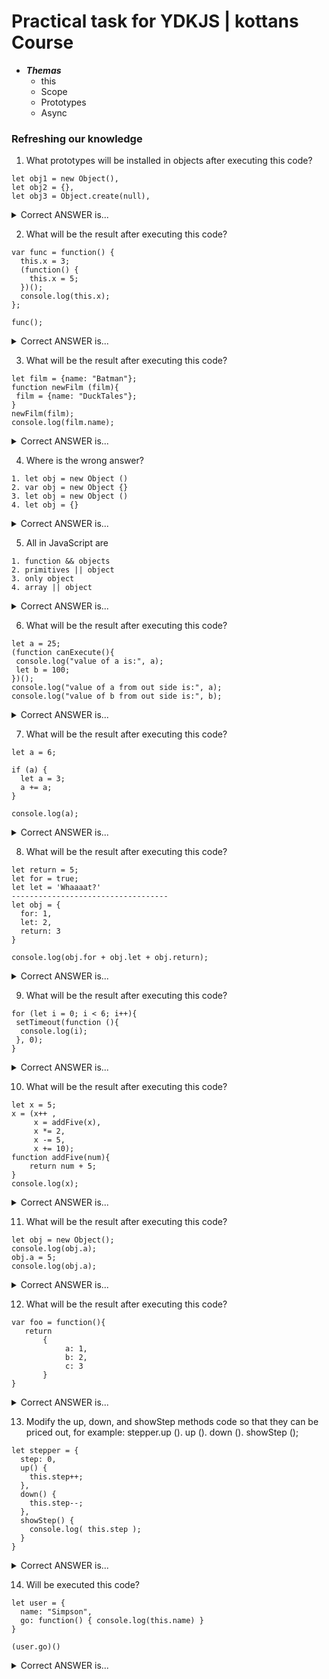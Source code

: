 # Practical task for YDKJS | kottans Course 

* _**Themas**_ 
     * this
     * Scope
     * Prototypes
     * Async

### Refreshing our knowledge

1. What prototypes will be installed in objects after executing this code?

```
let obj1 = new Object(),
let obj2 = {},
let obj3 = Object.create(null),
```

<details>
  <summary>Correct ANSWER is...</summary>
  
  ##  Object.prototype Object.prototype null

</details>

2. What  will be the result after executing this code?

```
var func = function() {
  this.x = 3;
  (function() {
    this.x = 5; 
  })();
  console.log(this.x);
};

func();
```

<details>
  <summary>Correct ANSWER is...</summary>
  
  ##  3  
</details>

3. What  will be the result after executing this code?

```
let film = {name: "Batman"};
function newFilm (film){
 film = {name: "DuckTales"};
}
newFilm(film);
console.log(film.name);
```

<details>
  <summary>Correct ANSWER is...</summary>
  
  ##  Batman 
</details>

4. Where is the wrong answer?

```
1. let obj = new Object ()
2. var obj = new Object {}
3. let obj = new Object ()
4. let obj = {}
```

<details>
  <summary>Correct ANSWER is...</summary>
  
  ##  2
  
</details>

5. All in JavaScript are

```
1. function && objects
2. primitives || object
3. only object
4. array || object
```

<details>
  <summary>Correct ANSWER is...</summary>
  
  ##  2
  
</details>

6. What will be the result after executing this code?

```
let a = 25;
(function canExecute(){
 console.log("value of a is:", a);
 let b = 100;
})();
console.log("value of a from out side is:", a);
console.log("value of b from out side is:", b);
```

<details>
  <summary>Correct ANSWER is...</summary>
  
  ##  "value of a is: ```25```" "value of a from out side is: ```25```" 
  ## "ReferenceError: b is not defined"
  
</details>

7. What  will be the result after executing this code?

```
let a = 6;

if (a) {
  let a = 3;
  a += a;
}

console.log(a);
```

<details>
  <summary>Correct ANSWER is...</summary>
  
  ##  6
  
</details>

8. What  will be the result after executing this code?

```
let return = 5;
let for = true;
let let = 'Whaaaat?'
-----------------------------------
let obj = {
  for: 1,
  let: 2,
  return: 3
}

console.log(obj.for + obj.let + obj.return);
```

<details>
  <summary>Correct ANSWER is...</summary>
  
  ##  SyntaxError: Unexpected token 'return', 'for', 'let'
  ##  SyntaxError: Illegal return statement
  -----------------------------------------
  ## 6
  
</details>

9. What  will be the result after executing this code?

```
for (let i = 0; i < 6; i++){
 setTimeout(function (){
  console.log(i);
 }, 0);
}
```

<details>
  <summary>Correct ANSWER is...</summary>
  
  ##  0-5
  
</details>

10. What  will be the result after executing this code?

```
let x = 5;
x = (x++ ,
     x = addFive(x),
     x *= 2,
     x -= 5,
     x += 10);
function addFive(num){
    return num + 5;
}
console.log(x);
```

<details>
  <summary>Correct ANSWER is...</summary>
  
  ##  27
  
</details>

11. What  will be the result after executing this code?

```
let obj = new Object();
console.log(obj.a);
obj.a = 5;
console.log(obj.a);
```

<details>
  <summary>Correct ANSWER is...</summary>
  
  ##  undefined
  ##  5
  
</details>

12. What  will be the result after executing this code?

```
var foo = function(){ 
   return 
       { 
            a: 1, 
            b: 2, 
            c: 3 
       } 
} 
```

<details>
  <summary>Correct ANSWER is...</summary>
  
  ##  Uncaught SyntaxError: Unexpected token ':'
  
</details>


13. Modify the up, down, and showStep methods code so that they can be priced out, for example:
stepper.up (). up (). down (). showStep ();

```
let stepper = {
  step: 0,
  up() {
    this.step++;
  },
  down() {
    this.step--;
  },
  showStep() {
    console.log( this.step );
  }
}
```

<details>
  <summary>Correct ANSWER is...</summary>
 
 ``` 
let stepper = {
  step: 0,
  up() {
    this.step++;
    return this; // <--
  },
  down() {
    this.step--;
    return this; // <--
  },
  showStep() {
    console.log( this.step );
    return this; // <--
  }
}

stepper.up().up().down().up().down().showStep(); // 1
 ```
 
</details>


14.  Will be executed this code?

```
let user = {
  name: "Simpson",
  go: function() { console.log(this.name) }
}

(user.go)() 
```

<details>
  <summary>Correct ANSWER is...</summary>
  
  ##  ReferenceError: user is indefined
  ```
  let user = {
      name: "Simpson",
      go: function() { console.log(this.name) }
   }; <--
   (user.go)(); <--
</details>


15. What  will be the result after executing this code?

```
let a = 20;
(function () {
  let b = 20;
  a = '11';
    (function () {
      let c = 2;
      console.log((a+b)/c);
  })();
})();
```

<details>
  <summary>Correct ANSWER is...</summary>
  
  ##  560
  
</details>

16. What  will be the result after executing this code?

```
"use strict"
const filmDetails = {
    name: "Dark Knight",
    filmed: 2008,
    getName(){
     return this.name
    },
 isWatched: true
}

console.log(filmDetails.getName())
```

<details>
  <summary>Correct ANSWER is...</summary>
  
  ##  Dark Knight
  
</details>

17. Which condition should be done for executing this code?

```
function A() { ... }
function B() { ... }
let a = new A;
let b = new B;
console.log( a == b );
```

<details>
  <summary>Correct ANSWER is...</summary>
  
  ##  Example
  ```
  let arr = [];
  function A() { return arr; }
  function B() { return arr; } 
  let a = new A; 
  let b = new B;
  ```
</details>

18. Which condition should be done for executing this code?

```
beGlobal = "global"; 
function exec() { 
    console.log(beGlobal); 
    let beGlobal = "local"; 
    console.log(beGlobal); 
} 
exec(); 
```

<details>
  <summary>Correct ANSWER is...</summary>
  
  ##  Uncaught ReferenceError: Cannot access 'beGlobal' before initialization
  
</details>

19. Which condition should be done for executing this code?

```
var arr = [3, 4, 5]; 
Array.prototype.each = function() {/*kind of magic 🔮*/}; 
  
for (var i in arr) { 
    console.log(i); 
} 
```

<details>
  <summary>Correct ANSWER is...</summary>
  
  ```
0 
1 
2 
each 
```
  
</details>

20. Which condition should be done for executing this code?

```
let man = function() {
        this.name = "Sam";
        let that = {};
        that.name = "Dan";
        let name = this.name + " && " + that.name;
        return name;
    }
    let user = new man();
    console.log(user.name);
```

<details>
  <summary>Correct ANSWER is...</summary>
  
  ##  Sam
  
</details>

21. Which condition should be done for executing this code?

```
let answ = "wrong"; 
function a() { return "1st"; }; 
function a(val) { 
    this.answ = "right"; 
    return "2nd"; 
    } 
console.log(new a().answ); 
```

<details>
  <summary>Correct ANSWER is...</summary>
  
  ##  right
  
</details>

22. Which condition should be done for executing this code?

```
function myFunc() { 
    var a = 1; 
    if ( a == 1 ) { 
        var b = 2; 
    } 
    return b; 
} 
```

<details>
  <summary>Correct ANSWER is...</summary>
  
  ##  2
  
</details>

22. 21. Which condition should be done for executing this code?

```
"use strict"
function car() {
  console.log(this.name)
}

var name = "ninja"
var obj1 = { name: "ferrari", car: car }
var obj2 = { name: "ford", car: car }

car()
obj1.car()
obj2.car()
```

<details>
  <summary>Correct ANSWER is...</summary>
  
  ##  error: Uncaught TypeError: Cannot read property 'name' of undefined
  #### More details in [developer.mozilla.org Securing_JavaScript](https://developer.mozilla.org/en-US/docs/Web/JavaScript/Reference/Strict_mode#Securing_JavaScript)
   
</details>
